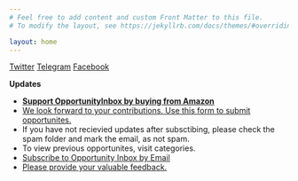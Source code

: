 ```yaml
---
# Feel free to add content and custom Front Matter to this file.
# To modify the layout, see https://jekyllrb.com/docs/themes/#overriding-theme-defaults

layout: home
---
```

[Twitter](https://twitter.com/opinbox)   [Telegram](https://t.me/opinbox)   [Facebook](https://www.facebook.com/opinbox/)


__Updates__
- __<a target="_blank" href="https://www.amazon.in/b?_encoding=UTF8&tag=opportunit0ed-21&linkCode=ur2&linkId=46e73f12e157535e6c2b312972757e35&camp=3638&creative=24630&node=976419031">Support  OpportunityInbox by buying from Amazon</a><img src="//ir-in.amazon-adsystem.com/e/ir?t=opportunit0ed-21&l=ur2&o=31" width="1" height="1" border="0" alt="" style="border:none !important; margin:0px !important;" />__
- [We look forward to your contributions. Use this form to submit opportunites.](https://docs.google.com/forms/d/e/1FAIpQLSepaF_3R5zy_H6c1uIS8jaHphlFEHMOW8CRCdf1O46z3lLCyw/viewform)
- If you have not recievied updates after subsctibing, please check the spam folder and mark the email, as not spam.
- To view previous opportunites, visit categories.
- <a href="https://feedburner.google.com/fb/a/mailverify?uri=opportunityinbox&amp;loc=en_US">Subscribe to Opportunity Inbox by Email</a>
- [Please provide your valuable feedback.](https://goo.gl/ocaa3M)

